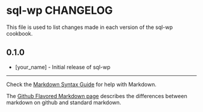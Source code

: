 sql-wp CHANGELOG
================

This file is used to list changes made in each version of the sql-wp cookbook.

0.1.0
-----
- [your_name] - Initial release of sql-wp

- - -
Check the [Markdown Syntax Guide](http://daringfireball.net/projects/markdown/syntax) for help with Markdown.

The [Github Flavored Markdown page](http://github.github.com/github-flavored-markdown/) describes the differences between markdown on github and standard markdown.
